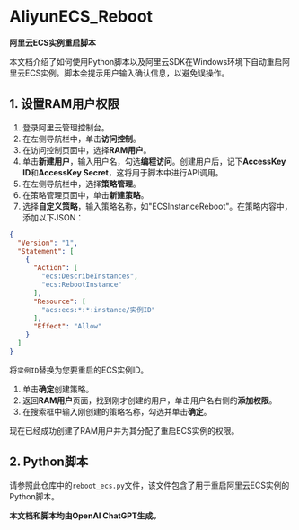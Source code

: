 # AliyunECS_Reboot
**阿里云ECS实例重启脚本**

本文档介绍了如何使用Python脚本以及阿里云SDK在Windows环境下自动重启阿里云ECS实例。脚本会提示用户输入确认信息，以避免误操作。

## 1. 设置RAM用户权限

1. 登录阿里云管理控制台。
2. 在左侧导航栏中，单击**访问控制**。
3. 在访问控制页面中，选择**RAM用户**。
4. 单击**新建用户**，输入用户名，勾选**编程访问**。创建用户后，记下**AccessKey ID**和**AccessKey Secret**，这将用于脚本中进行API调用。
5. 在左侧导航栏中，选择**策略管理**。
6. 在策略管理页面中，单击**新建策略**。
7. 选择**自定义策略**，输入策略名称，如"ECSInstanceReboot"。在策略内容中，添加以下JSON：

```json
{
  "Version": "1",
  "Statement": [
    {
      "Action": [
        "ecs:DescribeInstances",
        "ecs:RebootInstance"
      ],
      "Resource": [
        "acs:ecs:*:*:instance/实例ID"
      ],
      "Effect": "Allow"
    }
  ]
}
```

将`实例ID`替换为您要重启的ECS实例ID。

1. 单击**确定**创建策略。
2. 返回**RAM用户**页面，找到刚才创建的用户，单击用户名右侧的**添加权限**。
3. 在搜索框中输入刚创建的策略名称，勾选并单击**确定**。

现在已经成功创建了RAM用户并为其分配了重启ECS实例的权限。

## 2. Python脚本

请参照此仓库中的`reboot_ecs.py`文件，该文件包含了用于重启阿里云ECS实例的Python脚本。



**本文档和脚本均由OpenAI ChatGPT生成。**
